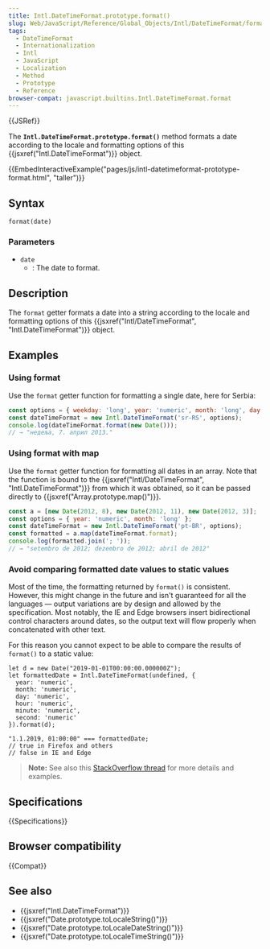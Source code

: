 ```yaml
---
title: Intl.DateTimeFormat.prototype.format()
slug: Web/JavaScript/Reference/Global_Objects/Intl/DateTimeFormat/format
tags:
  - DateTimeFormat
  - Internationalization
  - Intl
  - JavaScript
  - Localization
  - Method
  - Prototype
  - Reference
browser-compat: javascript.builtins.Intl.DateTimeFormat.format
---
```


{{JSRef}}

The **`Intl.DateTimeFormat.prototype.format()`** method formats
a date according to the locale and formatting options of this
{{jsxref("Intl.DateTimeFormat")}} object.

{{EmbedInteractiveExample("pages/js/intl-datetimeformat-prototype-format.html", "taller")}}

<!-- The source for this interactive example is stored in a GitHub repository. If you'd like to contribute to the interactive examples project, please clone https://github.com/mdn/interactive-examples and send us a pull request. -->

## Syntax

```js-nolint
format(date)
```

### Parameters

- `date`
  - : The date to format.

## Description

The `format` getter formats a date into a string according to the locale and
formatting options of this {{jsxref("Intl/DateTimeFormat", "Intl.DateTimeFormat")}} object.

## Examples

### Using format

Use the `format` getter function for formatting a single date, here for
Serbia:

```js
const options = { weekday: 'long', year: 'numeric', month: 'long', day: 'numeric' };
const dateTimeFormat = new Intl.DateTimeFormat('sr-RS', options);
console.log(dateTimeFormat.format(new Date()));
// → "недеља, 7. април 2013."
```

### Using format with map

Use the `format` getter function for formatting all dates in an array. Note
that the function is bound to the {{jsxref("Intl/DateTimeFormat", "Intl.DateTimeFormat")}}
from which it was obtained, so it can be passed directly to
{{jsxref("Array.prototype.map()")}}.

```js
const a = [new Date(2012, 8), new Date(2012, 11), new Date(2012, 3)];
const options = { year: 'numeric', month: 'long' };
const dateTimeFormat = new Intl.DateTimeFormat('pt-BR', options);
const formatted = a.map(dateTimeFormat.format);
console.log(formatted.join('; '));
// → "setembro de 2012; dezembro de 2012; abril de 2012"
```

### Avoid comparing formatted date values to static values

Most of the time, the formatting returned by `format()` is consistent.
However, this might change in the future and isn't guaranteed for all the languages —
output variations are by design and allowed by the specification. Most notably, the IE
and Edge browsers insert bidirectional control characters around dates, so the output
text will flow properly when concatenated with other text.

For this reason you cannot expect to be able to compare the results of
`format()` to a static value:

```js-nolint example-bad
let d = new Date("2019-01-01T00:00:00.000000Z");
let formattedDate = Intl.DateTimeFormat(undefined, {
  year: 'numeric',
  month: 'numeric',
  day: 'numeric',
  hour: 'numeric',
  minute: 'numeric',
  second: 'numeric'
}).format(d);

"1.1.2019, 01:00:00" === formattedDate;
// true in Firefox and others
// false in IE and Edge
```

> **Note:** See also this [StackOverflow thread](https://stackoverflow.com/questions/25574963/ies-tolocalestring-has-strange-characters-in-results)
> for more details and examples.

## Specifications

{{Specifications}}

## Browser compatibility

{{Compat}}

## See also

- {{jsxref("Intl.DateTimeFormat")}}
- {{jsxref("Date.prototype.toLocaleString()")}}
- {{jsxref("Date.prototype.toLocaleDateString()")}}
- {{jsxref("Date.prototype.toLocaleTimeString()")}}
